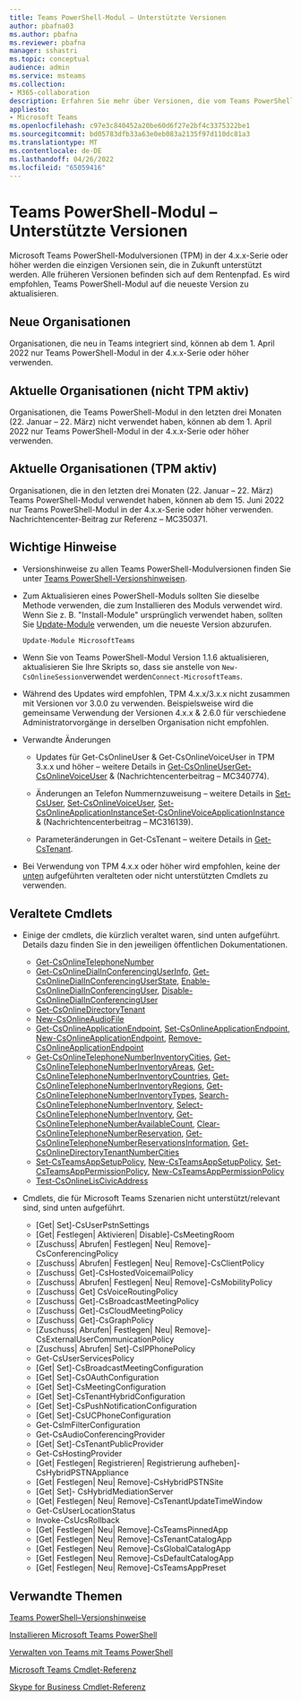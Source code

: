 ```yaml
---
title: Teams PowerShell-Modul – Unterstützte Versionen
author: pbafna03
ms.author: pbafna
ms.reviewer: pbafna
manager: sshastri
ms.topic: conceptual
audience: admin
ms.service: msteams
ms.collection:
- M365-collaboration
description: Erfahren Sie mehr über Versionen, die vom Teams PowerShell-Modul unterstützt werden, das für die Verwaltung von Microsoft Teams verwendet wird.
appliesto:
- Microsoft Teams
ms.openlocfilehash: c97e3c840452a20be60d6f27e2bf4c3375322be1
ms.sourcegitcommit: bd05783dfb33a63e0eb083a2135f97d110dc81a3
ms.translationtype: MT
ms.contentlocale: de-DE
ms.lasthandoff: 04/26/2022
ms.locfileid: "65059416"
---
```

# <a name="teams-powershell-module---supported-versions"></a>Teams PowerShell-Modul – Unterstützte Versionen

Microsoft Teams PowerShell-Modulversionen (TPM) in der 4.x.x-Serie oder höher werden die einzigen Versionen sein, die in Zukunft unterstützt werden. Alle früheren Versionen befinden sich auf dem Rentenpfad. Es wird empfohlen, Teams PowerShell-Modul auf die neueste Version zu aktualisieren.



## <a name="new-organizations"></a>Neue Organisationen

Organisationen, die neu in Teams integriert sind, können ab dem 1. April 2022 nur Teams PowerShell-Modul in der 4.x.x-Serie oder höher verwenden.



## <a name="current-organizations-non-tpm-active"></a>Aktuelle Organisationen (nicht TPM aktiv)

Organisationen, die Teams PowerShell-Modul in den letzten drei Monaten (22. Januar – 22. März) nicht verwendet haben, können ab dem 1. April 2022 nur Teams PowerShell-Modul in der 4.x.x-Serie oder höher verwenden.



## <a name="current-organizations-tpm-active"></a>Aktuelle Organisationen (TPM aktiv)

Organisationen, die in den letzten drei Monaten (22. Januar – 22. März) Teams PowerShell-Modul verwendet haben, können ab dem 15. Juni 2022 nur Teams PowerShell-Modul in der 4.x.x-Serie oder höher verwenden. Nachrichtencenter-Beitrag zur Referenz – MC350371. 



## <a name="important-notes"></a>Wichtige Hinweise

- Versionshinweise zu allen Teams PowerShell-Modulversionen finden Sie unter [Teams PowerShell-Versionshinweisen](teams-powershell-release-notes.md).

- Zum Aktualisieren eines PowerShell-Moduls sollten Sie dieselbe Methode verwenden, die zum Installieren des Moduls verwendet wird. Wenn Sie z. B. "Install-Module" ursprünglich verwendet haben, sollten Sie [Update-Module](/powershell/module/powershellget/update-module) verwenden, um die neueste Version abzurufen.  

  ```powershell
  Update-Module MicrosoftTeams
  ```

-   Wenn Sie von Teams PowerShell-Modul Version 1.1.6 aktualisieren, aktualisieren Sie Ihre Skripts so, dass sie anstelle von `New-CsOnlineSession`verwendet werden`Connect-MicrosoftTeams`.

-   Während des Updates wird empfohlen, TPM 4.x.x/3.x.x nicht zusammen mit Versionen vor 3.0.0 zu verwenden. Beispielsweise wird die gemeinsame Verwendung der Versionen 4.x.x & 2.6.0 für verschiedene Administratorvorgänge in derselben Organisation nicht empfohlen. 

- Verwandte Änderungen
  * Updates für Get-CsOnlineUser & Get-CsOnlineVoiceUser in TPM 3.x.x und höher – weitere Details in [Get-CsOnlineUserGet-CsOnlineVoiceUser](/powershell/module/skype/get-csonlineuser) &  (Nachrichtencenterbeitrag – MC340774).[](/powershell/module/skype/get-csonlinevoiceuser)

  * Änderungen an Telefon Nummernzuweisung – weitere Details in [Set-CsUser](/powershell/module/skype/set-csuser), [Set-CsOnlineVoiceUser](/powershell/module/skype/set-csonlinevoiceuser), [Set-CsOnlineApplicationInstanceSet-CsOnlineVoiceApplicationInstance](/powershell/module/skype/set-csonlineapplicationinstance) &  (Nachrichtencenterbeitrag – MC316139).[](/powershell/module/skype/set-csonlinevoiceapplicationinstance)
  
  * Parameteränderungen in Get-CsTenant – weitere Details in [Get-CsTenant](/powershell/module/skype/get-cstenant).  

-   Bei Verwendung von TPM 4.x.x oder höher wird empfohlen, keine der [unten](#deprecated-cmdlets) aufgeführten veralteten oder nicht unterstützten Cmdlets zu verwenden. 



## <a name="deprecated-cmdlets"></a>Veraltete Cmdlets

- Einige der cmdlets, die kürzlich veraltet waren, sind unten aufgeführt. Details dazu finden Sie in den jeweiligen öffentlichen Dokumentationen. 
  * [Get-CsOnlineTelephoneNumber](/powershell/module/skype/get-csonlinetelephonenumber)
  * [Get-CsOnlineDialInConferencingUserInfo](/powershell/module/skype/get-csonlinedialinconferencinguserinfo), [Get-CsOnlineDialInConferencingUserState](/powershell/module/skype/get-csonlinedialinconferencinguserstate), [Enable-CsOnlineDialInConferencingUser](/powershell/module/skype/enable-csonlinedialinconferencinguser), [Disable-CsOnlineDialInConferencingUser](/powershell/module/skype/disable-csonlinedialinconferencinguser)
  * [Get-CsOnlineDirectoryTenant](/powershell/module/skype/get-csonlinedirectorytenant)
  * [New-CsOnlineAudioFile](/powershell/module/skype/new-csonlineaudiofile)
  * [Get-CsOnlineApplicationEndpoint](/powershell/module/skype/get-csonlineapplicationendpoint), [Set-CsOnlineApplicationEndpoint](/powershell/module/skype/set-csonlineapplicationendpoint), [New-CsOnlineApplicationEndpoint](/powershell/module/skype/new-csonlineapplicationendpoint), [Remove-CsOnlineApplicationEndpoint](/powershell/module/skype/remove-csonlineapplicationendpoint)
  * [Get-CsOnlineTelephoneNumberInventoryCities](/powershell/module/skype/get-csonlinetelephonenumberinventorycities), [Get-CsOnlineTelephoneNumberInventoryAreas](/powershell/module/skype/get-csonlinetelephonenumberinventoryareas), [Get-CsOnlineTelephoneNumberInventoryCountries](/powershell/module/skype/get-csonlinetelephonenumberinventorycountries), [Get-CsOnlineTelephoneNumberInventoryRegions](/powershell/module/skype/get-csonlinetelephonenumberinventoryregions), [Get-CsOnlineTelephoneNumberInventoryTypes](/powershell/module/skype/get-csonlinetelephonenumberinventorytypes), [Search-CsOnlineTelephoneNumberInventory](/powershell/module/skype/search-csonlinetelephonenumberinventory), [Select-CsOnlineTelephoneNumberInventory](/powershell/module/skype/select-csonlinetelephonenumberinventory), [Get-CsOnlineTelephoneNumberAvailableCount](/powershell/module/skype/get-csonlinetelephonenumberavailablecount), [ Clear-CsOnlineTelephoneNumberReservation](/powershell/module/skype/clear-csonlinetelephonenumberreservation), [Get-CsOnlineTelephoneNumberReservationsInformation](/powershell/module/skype/get-csonlinetelephonenumberreservationsinformation), [Get-CsOnlineDirectoryTenantNumberCities](/powershell/module/skype/get-csonlinedirectorytenantnumbercities)  
  * [Set-CsTeamsAppSetupPolicy](/powershell/module/skype/set-csteamsappsetuppolicy), [New-CsTeamsAppSetupPolicy](/powershell/module/skype/new-csteamsappsetuppolicy), [Set-CsTeamsAppPermissionPolicy](/powershell/module/skype/set-csteamsapppermissionpolicy), [New-CsTeamsAppPermissionPolicy](/powershell/module/skype/new-csteamsapppermissionpolicy)
  * [Test-CsOnlineLisCivicAddress](/powershell/module/skype/test-csonlineliscivicaddress)


- Cmdlets, die für Microsoft Teams Szenarien nicht unterstützt/relevant sind, sind unten aufgeführt. 
  * [Get| Set]-CsUserPstnSettings
  * [Get| Festlegen| Aktivieren| Disable]-CsMeetingRoom
  * [Zuschuss| Abrufen| Festlegen| Neu| Remove]-CsConferencingPolicy
  * [Zuschuss| Abrufen| Festlegen| Neu| Remove]-CsClientPolicy
  * [Zuschuss| Get]-CsHostedVoicemailPolicy
  * [Zuschuss| Abrufen| Festlegen| Neu| Remove]-CsMobilityPolicy
  * [Zuschuss| Get] CsVoiceRoutingPolicy
  * [Zuschuss| Get]-CsBroadcastMeetingPolicy
  * [Zuschuss| Get]-CsCloudMeetingPolicy
  * [Zuschuss| Get]-CsGraphPolicy
  * [Zuschuss| Abrufen| Festlegen| Neu| Remove]-CsExternalUserCommunicationPolicy
  * [Zuschuss| Abrufen| Set]-CsIPPhonePolicy
  * Get-CsUserServicesPolicy
  * [Get| Set]-CsBroadcastMeetingConfiguration
  * [Get| Set]-CsOAuthConfiguration
  * [Get| Set]-CsMeetingConfiguration
  * [Get| Set]-CsTenantHybridConfiguration
  * [Get| Set]-CsPushNotificationConfiguration
  * [Get| Set]-CsUCPhoneConfiguration
  * Get-CsImFilterConfiguration
  * Get-CsAudioConferencingProvider
  * [Get| Set]-CsTenantPublicProvider
  * Get-CsHostingProvider
  * [Get| Festlegen| Registrieren| Registrierung aufheben]-CsHybridPSTNAppliance
  * [Get| Festlegen| Neu| Remove]-CsHybridPSTNSite
  * [Get| Set]- CsHybridMediationServer
  * [Get| Festlegen| Neu| Remove]-CsTenantUpdateTimeWindow
  * Get-CsUserLocationStatus
  * Invoke-CsUcsRollback
  * [Get| Festlegen| Neu| Remove]-CsTeamsPinnedApp
  * [Get| Festlegen| Neu| Remove]-CsTenantCatalogApp
  * [Get| Festlegen| Neu| Remove]-CsGlobalCatalogApp
  * [Get| Festlegen| Neu| Remove]-CsDefaultCatalogApp
  * [Get| Festlegen| Neu| Remove]-CsTeamsAppPreset



## <a name="related-topics"></a>Verwandte Themen

[Teams PowerShell–Versionshinweise](teams-powershell-release-notes.md)

[Installieren Microsoft Teams PowerShell](teams-powershell-install.md)

[Verwalten von Teams mit Teams PowerShell](teams-powershell-managing-teams.md)

[Microsoft Teams Cmdlet-Referenz](/powershell/module/teams) 

[Skype for Business Cmdlet-Referenz](/powershell/module/skype) 
